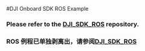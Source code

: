 #DJI Onboard SDK ROS Example

### Please refer to the [DJI_SDK_ROS](https://github.com/dji-sdk/Onboard-SDK-ROS) repository.

### ROS 例程已单独剥离出，请参阅[DJI_SDK_ROS](https://github.com/dji-sdk/Onboard-SDK-ROS)